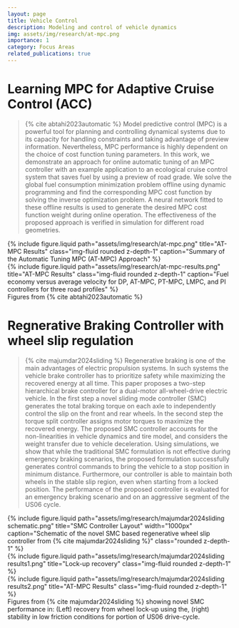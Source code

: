 ```yaml
---
layout: page
title: Vehicle Control
description: Modeling and control of vehicle dynamics
img: assets/img/research/at-mpc.png
importance: 1
category: Focus Areas
related_publications: true
---
```


# Learning MPC for Adaptive Cruise Control (ACC)
>{% cite abtahi2023automatic %}
Model predictive control (MPC) is a powerful tool for planning and controlling dynamical systems due to its capacity for handling constraints and taking advantage of preview information. Nevertheless, MPC performance is highly dependent on the choice of cost function tuning parameters. In this work, we demonstrate an approach for online automatic tuning of an MPC controller with an example application to an ecological cruise control system that saves fuel by using a preview of road grade. We solve the global fuel consumption minimization problem offline using dynamic programming and find the corresponding MPC cost function by solving the inverse optimization problem. A neural network fitted to these offline results is used to generate the desired MPC cost function weight during online operation. The effectiveness of the proposed approach is verified in simulation for different road geometries.

<!-- <div class="d-flex justify-content-center">
    {% include figure.liquid
        path="assets/img/research/at-mpc.png"
        title="AT-MPC Concept"
        width="600px"
        caption="Summary of the Automatic Tuning MPC (AT-MPC) approach"
        class="rounded z-depth-1"
    %}
</div>

<div class="row">
    <div class="col-sm mt-3 mt-md-0">
        {% include figure.liquid loading="eager" path="assets/img/research/at-mpc-results.png" title="AT-MPC Results" class="img-fluid rounded z-depth-1" %}
    </div>
</div>
<div class="caption">
    Fuel economy versus average velocity for DP, AT-MPC, PT-MPC, LMPC, and PI controllers for three road profiles {% cite abtahi2023automatic %}
</div> -->

<div class="row justify-content-sm-center">
    <div class="col-sm-3 mt-3 mt-md-0">
        {% include figure.liquid path="assets/img/research/at-mpc.png"
        title="AT-MPC Results" class="img-fluid rounded z-depth-1"
        caption="Summary of the Automatic Tuning MPC (AT-MPC) Approach" %}
    </div>
    <div class="col-sm-9 mt-3 mt-md-0">
        {% include figure.liquid path="assets/img/research/at-mpc-results.png"
        title="AT-MPC Results" class="img-fluid rounded z-depth-1"
        caption="Fuel economy versus average velocity for DP, AT-MPC, PT-MPC, LMPC, and PI controllers for three road profiles" %}
    </div>
</div>
<div class="caption">
    Figures from {% cite abtahi2023automatic %}
</div>

# Regnerative Braking Controller with wheel slip regulation
> {% cite majumdar2024sliding %}
Regenerative braking is one of the main advantages of electric propulsion systems. In such systems the vehicle brake controller has to prioritize safety while maximizing the recovered energy at all time. This paper proposes a two-step hierarchical brake controller for a dual-motor all-wheel-drive electric vehicle. In the first step a novel sliding mode controller (SMC) generates the total braking torque on each axle to independently control the slip on the front and rear wheels. In the second step the torque split controller assigns motor torques to maximize the recovered energy. The proposed SMC controller accounts for the non-linearities in vehicle dynamics and tire model, and considers the  weight transfer due to vehicle deceleration. Using simulations, we show that while the traditional SMC formulation is not effective during emergency braking scenarios, the proposed formulation successfully generates control commands to bring the vehicle to a stop position in minimum distance. Furthermore, our controller is able to maintain both wheels in the stable slip region, even when starting from a locked position. The performance of the proposed controller is evaluated for an emergency braking scenario and on an aggressive segment of the US06 cycle.

<div class="d-flex justify-content-center">
    {% include figure.liquid
        path="assets/img/research/majumdar2024sliding schematic.png"
        title="SMC Controller Layout"
        width="1000px"
        caption="Schematic of the novel SMC based regenerative wheel slip controller from {% cite majumdar2024sliding %}"
        class="rounded z-depth-1"
    %}
</div>

<div class="row justify-content-sm-center">
    <div class="col-sm-6 mt-3 mt-md-0">
        {% include figure.liquid path="assets/img/research/majumdar2024sliding results1.png"
        title="Lock-up recovery" class="img-fluid rounded z-depth-1" %}
    </div>
    <div class="col-sm-6 mt-3 mt-md-0">
        {% include figure.liquid path="assets/img/research/majumdar2024sliding results2.png"
        title="AT-MPC Results" class="img-fluid rounded z-depth-1" %}
    </div>
</div>
<div class="caption">
    Figures from {% cite majumdar2024sliding %} showing novel SMC performance in: (Left) recovery from wheel lock-up using the, (right) stability in low friction conditions for portion of US06 drive-cycle. 
</div>